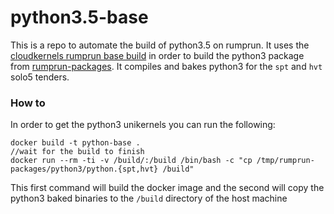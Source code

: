 python3.5-base
==============

This is a repo to automate the build of python3.5 on rumprun. It uses
the [cloudkernels rumprun base build](https://github.com/cloudkernels/debian-rumprun-build) in order
to build the python3 package from [rumprun-packages](https://github.com/cloudkernels/rumprun-packages).
It compiles and bakes python3 for the `spt` and `hvt` solo5 tenders.

### How to

In order to get the python3 unikernels you can run the following:

```
docker build -t python-base .
//wait for the build to finish
docker run --rm -ti -v /build/:/build /bin/bash -c "cp /tmp/rumprun-packages/python3/python.{spt,hvt} /build"
```

This first command will build the docker image and the second will copy the python3
baked binaries to the `/build` directory of the host machine
